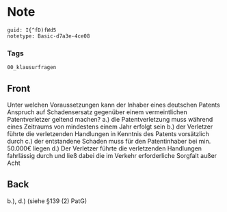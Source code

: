 # Note
```
guid: I{^fD)fWd5
notetype: Basic-d7a3e-4ce08
```

### Tags
```
00_klausurfragen
```

## Front
Unter welchen Voraussetzungen kann der Inhaber eines deutschen Patents Anspruch auf Schadensersatz gegenüber einem vermeintlichen Patentverletzer geltend machen?
a.) die Patentverletzung muss während eines Zeitraums von mindestens einem Jahr erfolgt sein
b.) der Verletzer führte die verletzenden Handlungen in Kenntnis des Patents vorsätzlich durch
c.) der entstandene Schaden muss für den Patentinhaber bei min. 50.000€ liegen
d.) Der Verletzer führte die verletzenden Handlungen fahrlässig durch und ließ dabei die im Verkehr erforderliche Sorgfalt außer Acht

## Back
b.), d.) (siehe §139 (2) PatG)
